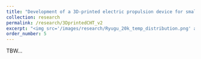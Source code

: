 ```yaml
---
title: "Development of a 3D-printed electric propulsion device for small satellites - Revisited "
collection: research
permalink: /research/3DprintedCHT_v2
excerpt: "<img src='/images/research/Ryugu_20k_temp_distribution.png' alt=''>"
order_number: 5
---
```


TBW...
